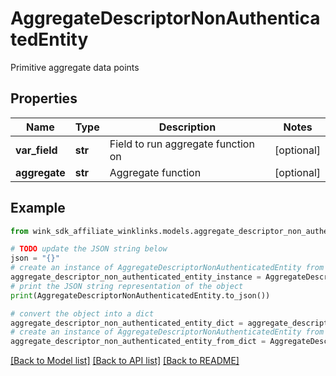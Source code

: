 # AggregateDescriptorNonAuthenticatedEntity

Primitive aggregate data points

## Properties

Name | Type | Description | Notes
------------ | ------------- | ------------- | -------------
**var_field** | **str** | Field to run aggregate function on | [optional] 
**aggregate** | **str** | Aggregate function | [optional] 

## Example

```python
from wink_sdk_affiliate_winklinks.models.aggregate_descriptor_non_authenticated_entity import AggregateDescriptorNonAuthenticatedEntity

# TODO update the JSON string below
json = "{}"
# create an instance of AggregateDescriptorNonAuthenticatedEntity from a JSON string
aggregate_descriptor_non_authenticated_entity_instance = AggregateDescriptorNonAuthenticatedEntity.from_json(json)
# print the JSON string representation of the object
print(AggregateDescriptorNonAuthenticatedEntity.to_json())

# convert the object into a dict
aggregate_descriptor_non_authenticated_entity_dict = aggregate_descriptor_non_authenticated_entity_instance.to_dict()
# create an instance of AggregateDescriptorNonAuthenticatedEntity from a dict
aggregate_descriptor_non_authenticated_entity_from_dict = AggregateDescriptorNonAuthenticatedEntity.from_dict(aggregate_descriptor_non_authenticated_entity_dict)
```
[[Back to Model list]](../README.md#documentation-for-models) [[Back to API list]](../README.md#documentation-for-api-endpoints) [[Back to README]](../README.md)


